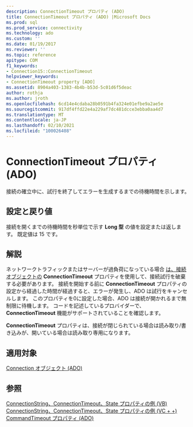 ```yaml
---
description: ConnectionTimeout プロパティ (ADO)
title: ConnectionTimeout プロパティ (ADO) |Microsoft Docs
ms.prod: sql
ms.prod_service: connectivity
ms.technology: ado
ms.custom: ''
ms.date: 01/19/2017
ms.reviewer: ''
ms.topic: reference
apitype: COM
f1_keywords:
- Connection15::ConnectionTimeout
helpviewer_keywords:
- ConnectionTimeout property [ADO]
ms.assetid: 8904a403-1383-4b4b-b53d-5c01d6f5deac
author: rothja
ms.author: jroth
ms.openlocfilehash: 6cd14e4cdaba28b0591b4fa324e01efbe9a2ae5e
ms.sourcegitcommit: 917df4ffd22e4a229af7dc481dcce3ebba0aa4d7
ms.translationtype: MT
ms.contentlocale: ja-JP
ms.lasthandoff: 02/10/2021
ms.locfileid: "100026408"
---
```

# <a name="connectiontimeout-property-ado"></a>ConnectionTimeout プロパティ (ADO)
接続の確立中に、試行を終了してエラーを生成するまでの待機時間を示します。  
  
## <a name="settings-and-return-values"></a>設定と戻り値  
 接続を開くまでの待機時間を秒単位で示す **Long 型** の値を設定または返します。 既定値は 15 です。  
  
## <a name="remarks"></a>解説  
 ネットワークトラフィックまたはサーバーが過負荷になっている場合 [は、接続オブジェクトの](./connection-object-ado.md) **ConnectionTimeout** プロパティを使用して、接続試行を破棄する必要があります。 接続を開始する前に **ConnectionTimeout** プロパティの設定から経過した時間が経過すると、エラーが発生し、ADO は試行をキャンセルします。 このプロパティを0に設定した場合、ADO は接続が開かれるまで無制限に待機します。 コードを記述しているプロバイダーで、 **ConnectionTimeout** 機能がサポートされていることを確認します。  
  
 **ConnectionTimeout** プロパティは、接続が閉じられている場合は読み取り/書き込みが、開いている場合は読み取り専用になります。  
  
## <a name="applies-to"></a>適用対象  
 [Connection オブジェクト (ADO)](./connection-object-ado.md)  
  
## <a name="see-also"></a>参照  
 [ConnectionString、ConnectionTimeout、State プロパティの例 (VB)](./connectionstring-connectiontimeout-and-state-properties-example-vb.md)   
 [ConnectionString、ConnectionTimeout、State プロパティの例 (VC + +)](./connectionstring-connectiontimeout-and-state-properties-example-vc.md)   
 [CommandTimeout プロパティ (ADO)](./commandtimeout-property-ado.md)